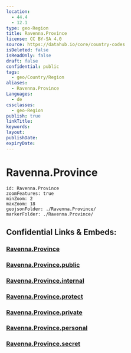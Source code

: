 ```yaml
---
location:
  - 44.4
  - 12.1
type: geo-Region
title: Ravenna.Province
license: CC BY-SA 4.0
source: https://datahub.io/core/country-codes
isDeleted: false
isReadOnly: false
draft: false
confidential: public
tags:
  - geo/Country/Region
aliases:
  - Ravenna.Province
Languages:
  - de
cssclasses:
  - geo-Region
publish: true
linkTitle:
keywords:
layout:
publishDate:
expiryDate:
---
```


# Ravenna.Province

```leaflet
id: Ravenna.Province
zoomFeatures: true 
minZoom: 2 
maxZoom: 18
geojsonFolder: ./Ravenna.Province/
markerFolder: ./Ravenna.Province/
```


## Confidential Links & Embeds: 

### [Ravenna.Province](/_Standards/Earth/Continent/Europe/Europe~South/Italy/regions~Italy/Emilia-Romagna/Ravenna.Province.md) 

### [Ravenna.Province.public](/_public/Earth/Continent/Europe/Europe~South/Italy/regions~Italy/Emilia-Romagna/Ravenna.Province.public.md) 

### [Ravenna.Province.internal](/_internal/Earth/Continent/Europe/Europe~South/Italy/regions~Italy/Emilia-Romagna/Ravenna.Province.internal.md) 

### [Ravenna.Province.protect](/_protect/Earth/Continent/Europe/Europe~South/Italy/regions~Italy/Emilia-Romagna/Ravenna.Province.protect.md) 

### [Ravenna.Province.private](/_private/Earth/Continent/Europe/Europe~South/Italy/regions~Italy/Emilia-Romagna/Ravenna.Province.private.md) 

### [Ravenna.Province.personal](/_personal/Earth/Continent/Europe/Europe~South/Italy/regions~Italy/Emilia-Romagna/Ravenna.Province.personal.md) 

### [Ravenna.Province.secret](/_secret/Earth/Continent/Europe/Europe~South/Italy/regions~Italy/Emilia-Romagna/Ravenna.Province.secret.md)

